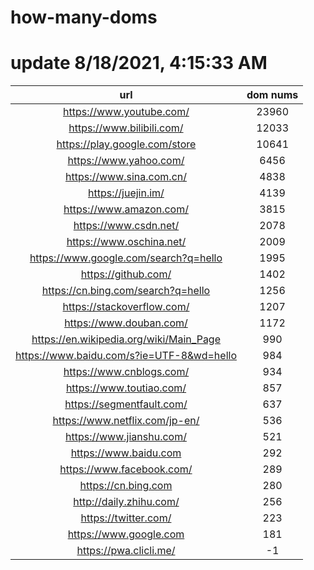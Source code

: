 # how-many-doms

# update 8/18/2021, 4:15:33 AM

url | dom nums
:-: | :-:
https://www.youtube.com/ | 23960
https://www.bilibili.com/ | 12033
https://play.google.com/store | 10641
https://www.yahoo.com/ | 6456
https://www.sina.com.cn/ | 4838
https://juejin.im/ | 4139
https://www.amazon.com/ | 3815
https://www.csdn.net/ | 2078
https://www.oschina.net/ | 2009
https://www.google.com/search?q=hello | 1995
https://github.com/ | 1402
https://cn.bing.com/search?q=hello | 1256
https://stackoverflow.com/ | 1207
https://www.douban.com/ | 1172
https://en.wikipedia.org/wiki/Main_Page | 990
https://www.baidu.com/s?ie=UTF-8&wd=hello | 984
https://www.cnblogs.com/ | 934
https://www.toutiao.com/ | 857
https://segmentfault.com/ | 637
https://www.netflix.com/jp-en/ | 536
https://www.jianshu.com/ | 521
https://www.baidu.com | 292
https://www.facebook.com/ | 289
https://cn.bing.com | 280
http://daily.zhihu.com/ | 256
https://twitter.com/ | 223
https://www.google.com | 181
https://pwa.clicli.me/ | -1
